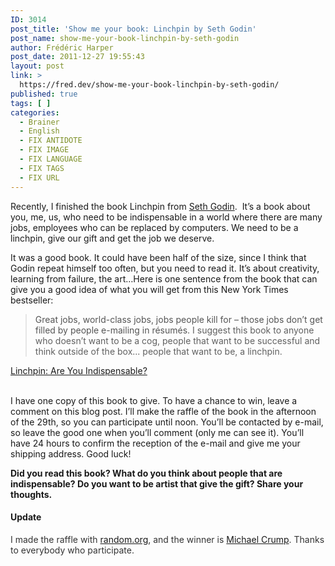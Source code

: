 ```yaml
---
ID: 3014
post_title: 'Show me your book: Linchpin by Seth Godin'
post_name: show-me-your-book-linchpin-by-seth-godin
author: Frédéric Harper
post_date: 2011-12-27 19:55:43
layout: post
link: >
  https://fred.dev/show-me-your-book-linchpin-by-seth-godin/
published: true
tags: [ ]
categories:
  - Brainer
  - English
  - FIX ANTIDOTE
  - FIX IMAGE
  - FIX LANGUAGE
  - FIX TAGS
  - FIX URL
---
```

Recently, I finished the book Linchpin from <a href="https://sethgodin.typepad.com/" target="_blank" rel="noopener noreferrer">Seth Godin</a>.  It’s a book about you, me, us, who need to be indispensable in a world where there are many jobs, employees who can be replaced by computers. We need to be a linchpin, give our gift and get the job we deserve.

It was a good book. It could have been half of the size, since I think that Godin repeat himself too often, but you need to read it. It’s about creativity, learning from failure, the art…Here is one sentence from the book that can give you a good idea of what you will get from this New York Times bestseller:

> <span style="color:#555">Great jobs, world-class jobs, jobs people kill for – those jobs don’t get filled by people e-mailing in résumés.</span>
I suggest this book to anyone who doesn’t want to be a cog, people that want to be successful and think outside of the box... people that want to be, a linchpin.

<div id="amazonbooks">
  <div id="amazoncover">
    <img alt="" src="https://ecx.images-amazon.com/images/I/51fMyB3O1TL._SL160_.jpg" />
  </div>
  
  <div id="amazondescription">
    <a href="https://www.amazon.ca/Linchpin-Are-Indispensable-Seth-Godin/dp/1591843162%3FSubscriptionId%3D0JTCV5ZMHMF7ZYTXGFR2%26tag%3Doutofcomzon-20%26linkCode%3Dxm2%26camp%3D2025%26creative%3D165953%26creativeASIN%3D1591843162" target="_blank" rel="noopener noreferrer">Linchpin: Are You Indispensable?</a>
  </div>
</div>  

I have one copy of this book to give. To have a chance to win, leave a comment on this blog post. I’ll make the raffle of the book in the afternoon of the 29th, so you can participate until noon. You’ll be contacted by e-mail, so leave the good one when you’ll comment (only me can see it). You’ll have 24 hours to confirm the reception of the e-mail and give me your shipping address. Good luck!

**Did you read this book? What do you think about people that are indispensable? Do you want to be artist that give the gift? Share your thoughts.**
#### **Update**

<span style="color:#333">I made the raffle with <a href="https://www.random.org/" target="_blank" rel="noopener noreferrer">random.org</a>, and the winner is <a href="https://michaelcrump.net/" target="_blank" rel="noopener noreferrer">Michael Crump</a>. Thanks to everybody who participate.</span>